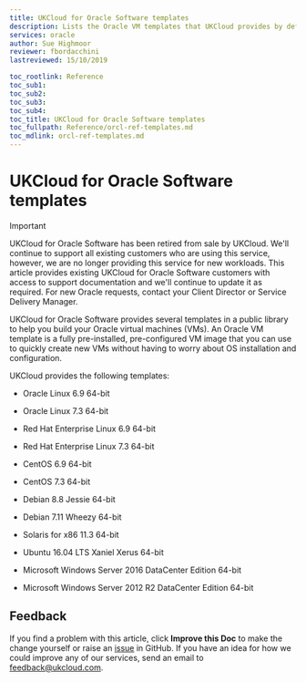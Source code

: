 ```yaml
---
title: UKCloud for Oracle Software templates
description: Lists the Oracle VM templates that UKCloud provides by default with UKCloud for Oracle Software
services: oracle
author: Sue Highmoor
reviewer: fbordacchini
lastreviewed: 15/10/2019

toc_rootlink: Reference
toc_sub1: 
toc_sub2:
toc_sub3:
toc_sub4:
toc_title: UKCloud for Oracle Software templates
toc_fullpath: Reference/orcl-ref-templates.md
toc_mdlink: orcl-ref-templates.md
---
```


# UKCloud for Oracle Software templates

> [!IMPORTANT]
> UKCloud for Oracle Software has been retired from sale by UKCloud. We'll continue to support all existing customers who are using this service, however, we are no longer providing this service for new workloads. This article provides existing UKCloud for Oracle Software customers with access to support documentation and we'll continue to update it as required. For new Oracle requests, contact your Client Director or Service Delivery Manager.

UKCloud for Oracle Software provides several templates in a public library to help you build your Oracle virtual machines (VMs). An Oracle VM template is a fully pre-installed, pre-configured VM image that you can use to quickly create new VMs without having to worry about OS installation and configuration.

UKCloud provides the following templates:

- Oracle Linux 6.9 64-bit

- Oracle Linux 7.3 64-bit

- Red Hat Enterprise Linux 6.9 64-bit

- Red Hat Enterprise Linux 7.3 64-bit

- CentOS 6.9 64-bit

- CentOS 7.3 64-bit

- Debian 8.8 Jessie 64-bit

- Debian 7.11 Wheezy 64-bit

- Solaris for x86 11.3 64-bit

- Ubuntu 16.04 LTS Xaniel Xerus 64-bit

- Microsoft Windows Server 2016 DataCenter Edition 64-bit

- Microsoft Windows Server 2012 R2 DataCenter Edition 64-bit

## Feedback

If you find a problem with this article, click **Improve this Doc** to make the change yourself or raise an [issue](https://github.com/UKCloud/documentation/issues) in GitHub. If you have an idea for how we could improve any of our services, send an email to <feedback@ukcloud.com>.
